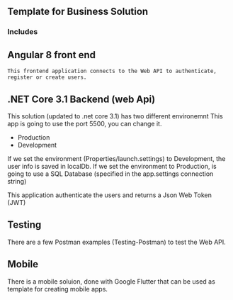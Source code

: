 ## Template for Business Solution

### Includes

## Angular 8 front end

	This frontend application connects to the Web API to authenticate, register or create users.

## .NET Core 3.1 Backend (web Api)

This solution (updated to .net core 3.1) has two different environemnt
This app is going to use the port 5500, you can change it.

* Production
* Development

If we set the environment (Properties/launch.settings) to Development, the user info is saved in localDb.
If we set the environment to Production, is going to use a SQL Database (specified in the app.settings connection string)

This application authenticate the users and returns a Json Web Token (JWT)


## Testing
There are a few Postman examples (Testing-Postman) to test the Web API.

## Mobile
There is a mobile soluion, done with Google Flutter that can be used as template for creating mobile apps.
